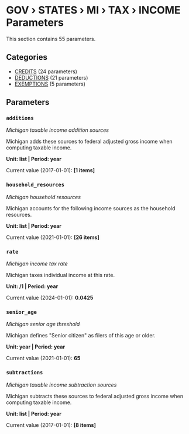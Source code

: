 # GOV › STATES › MI › TAX › INCOME Parameters

This section contains 55 parameters.

## Categories

- [CREDITS](credits/index.md) (24 parameters)
- [DEDUCTIONS](deductions/index.md) (21 parameters)
- [EXEMPTIONS](exemptions/index.md) (5 parameters)

## Parameters

### `additions`
*Michigan taxable income addition sources*

Michigan adds these sources to federal adjusted gross income when computing taxable income.

**Unit: list | Period: year**

Current value (2017-01-01): **[1 items]**


### `household_resources`
*Michigan household resources*

Michigan accounts for the following income sources as the household resources.

**Unit: list | Period: year**

Current value (2021-01-01): **[26 items]**


### `rate`
*Michigan income tax rate*

Michigan taxes individual income at this rate.

**Unit: /1 | Period: year**

Current value (2024-01-01): **0.0425**


### `senior_age`
*Michigan senior age threshold*

Michigan defines "Senior citizen" as filers of this age or older.

**Unit: year | Period: year**

Current value (2021-01-01): **65**


### `subtractions`
*Michigan taxable income subtraction sources*

Michigan subtracts these sources to federal adjusted gross income when computing taxable income.

**Unit: list | Period: year**

Current value (2017-01-01): **[8 items]**

